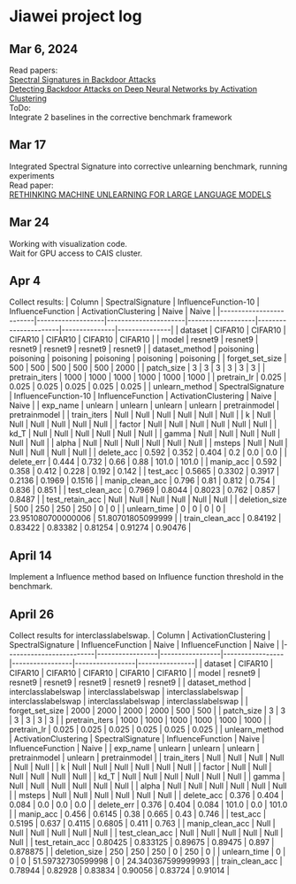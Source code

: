# Jiawei project log
## Mar 6, 2024
Read papers: \
[Spectral Signatures in Backdoor Attacks](https://arxiv.org/abs/1811.00636) \
[Detecting Backdoor Attacks on Deep Neural Networks by Activation Clustering](https://arxiv.org/abs/1811.03728)
\
ToDo:\
Integrate 2 baselines in the corrective benchmark framework

## Mar 17
Integrated Spectral Signature into corrective unlearning benchmark, running experiments \
Read paper: \
[RETHINKING MACHINE UNLEARNING FOR LARGE LANGUAGE MODELS](https://arxiv.org/pdf/2402.08787.pdf)

## Mar 24
Working with visualization code. \
Wait for GPU access to CAIS cluster.

## Apr 4
Collect results:
| Column                  | SpectralSignature | InfluenceFunction-10 | InfluenceFunction | ActivationClustering | Naive         | Naive         |
|-------------------------|-------------------|----------------------|-------------------|----------------------|---------------|---------------|
| dataset                 | CIFAR10           | CIFAR10              | CIFAR10           | CIFAR10              | CIFAR10       | CIFAR10       |
| model                   | resnet9           | resnet9              | resnet9           | resnet9              | resnet9       | resnet9       |
| dataset_method          | poisoning         | poisoning            | poisoning         | poisoning            | poisoning     | poisoning     |
| forget_set_size         | 500               | 500                  | 500               | 500                  | 500           | 2000          |
| patch_size              | 3                 | 3                    | 3                 | 3                    | 3             | 3             |
| pretrain_iters          | 1000              | 1000                 | 1000              | 1000                 | 1000          | 1000          |
| pretrain_lr             | 0.025             | 0.025                | 0.025             | 0.025                | 0.025         | 0.025         |
| unlearn_method          | SpectralSignature | InfluenceFunction-10 | InfluenceFunction | ActivationClustering | Naive         | Naive         |
| exp_name                | unlearn           | unlearn              | unlearn           | unlearn              | pretrainmodel | pretrainmodel |
| train_iters             | Null              | Null                 | Null              | Null                 | Null          | Null          |
| k                       | Null              | Null                 | Null              | Null                 | Null          | Null          |
| factor                  | Null              | Null                 | Null              | Null                 | Null          | Null          |
| kd_T                    | Null              | Null                 | Null              | Null                 | Null          | Null          |
| gamma                   | Null              | Null                 | Null              | Null                 | Null          | Null          |
| alpha                   | Null              | Null                 | Null              | Null                 | Null          | Null          |
| msteps                  | Null              | Null                 | Null              | Null                 | Null          | Null          |
| delete_acc              | 0.592             | 0.352                | 0.404             | 0.2                  | 0.0           | 0.0           |
| delete_err              | 0.444             | 0.732                | 0.66              | 0.88                 | 101.0         | 101.0         |
| manip_acc               | 0.592             | 0.358                | 0.412             | 0.228                | 0.192         | 0.142         |
| test_acc                | 0.5665            | 0.3302               | 0.3917            | 0.2136               | 0.1969        | 0.1516        |
| manip_clean_acc         | 0.796             | 0.81                 | 0.812             | 0.754                | 0.836         | 0.851         |
| test_clean_acc          | 0.7969            | 0.8044               | 0.8023            | 0.762                | 0.857         | 0.8487        |
| test_retain_acc         | Null              | Null                 | Null              | Null                 | Null          | Null          |
| deletion_size           | 500               | 250                  | 250               | 250                  | 0             | 0             |
| unlearn_time            | 0                 | 0                    | 0                 | 0                    | 23.951080700000006 | 51.80701805099999 |
| train_clean_acc         | 0.84192           | 0.83422              | 0.83382           | 0.81254              | 0.91274       | 0.90476       |

## April 14
Implement a Influence method based on Influence function threshold in the benchmark.

## April 26
Collect results for interclasslabelswap.
| Column                  | ActivationClustering           | SpectralSignature           | InfluenceFunction           | Naive           | InfluenceFunction           | Naive          |
|-------------------------|-----------------|-----------------|-----------------|-----------------|-----------------|----------------|
| dataset                 | CIFAR10         | CIFAR10         | CIFAR10         | CIFAR10         | CIFAR10         | CIFAR10        |
| model                   | resnet9         | resnet9         | resnet9         | resnet9         | resnet9         | resnet9        |
| dataset_method          | interclasslabelswap | interclasslabelswap | interclasslabelswap | interclasslabelswap | interclasslabelswap | interclasslabelswap |
| forget_set_size         | 2000            | 2000            | 2000            | 2000            | 500             | 500            |
| patch_size              | 3               | 3               | 3               | 3               | 3               | 3              |
| pretrain_iters          | 1000            | 1000            | 1000            | 1000            | 1000            | 1000           |
| pretrain_lr             | 0.025           | 0.025           | 0.025           | 0.025           | 0.025           | 0.025          |
| unlearn_method          | ActivationClustering | SpectralSignature | InfluenceFunction | Naive           | InfluenceFunction | Naive         |
| exp_name                | unlearn         | unlearn         | unlearn         | pretrainmodel   | unlearn         | pretrainmodel  |
| train_iters             | Null            | Null            | Null            | Null            | Null            | Null           |
| k                       | Null            | Null            | Null            | Null            | Null            | Null           |
| factor                  | Null            | Null            | Null            | Null            | Null            | Null           |
| kd_T                    | Null            | Null            | Null            | Null            | Null            | Null           |
| gamma                   | Null            | Null            | Null            | Null            | Null            | Null           |
| alpha                   | Null            | Null            | Null            | Null            | Null            | Null           |
| msteps                  | Null            | Null            | Null            | Null            | Null            | Null           |
| delete_acc              | 0.376           | 0.404           | 0.084           | 0.0             | 0.0             | 0.0            |
| delete_err              | 0.376           | 0.404           | 0.084           | 101.0           | 0.0             | 101.0          |
| manip_acc               | 0.456           | 0.6145          | 0.38            | 0.665           | 0.43            | 0.746          |
| test_acc                | 0.5195          | 0.637           | 0.4115          | 0.6805          | 0.411           | 0.763          |
| manip_clean_acc         | Null            | Null            | Null            | Null            | Null            | Null           |
| test_clean_acc          | Null            | Null            | Null            | Null            | Null            | Null           |
| test_retain_acc         | 0.80425         | 0.833125        | 0.89675         | 0.89475         | 0.897           | 0.878875       |
| deletion_size           | 250             | 250             | 250             | 0               | 250             | 0              |
| unlearn_time            | 0               | 0               | 0               | 51.59732730599998 | 0              | 24.340367599999993 |
| train_clean_acc         | 0.78944         | 0.82928         | 0.83834         | 0.90056         | 0.83724         | 0.91014        |
